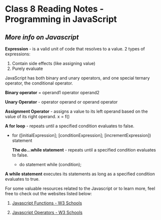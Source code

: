 # Class 8 Reading Notes - Programming in JavaScript

## ***More info on Javascript***

**Expression** - is a valid unit of code that resolves to a value. 2 types of expressions:

 1. Contain side effects (like assigning value)
 2. Purely evaluate

JavaScript has both binary and unary operators, and one special ternary operator, the conditional operator.

**Binary operator** = operand1 operator operand2

**Unary Operator** - operator operand or operand operator

**Assignment Operator** - assigns a value to its left operand based on the value of its right operand.
x = f()

**A for loop** - repeats until a specified condition evaluates to false. 

- for ([initialExpression]; [conditionExpression]; [incrementExpression])
  statement

  **The do...while statement** - repeats until a specified condition evaluates to false.

  - do
  statement
while (condition);

**A while statement**  executes its statements as long as a specified condition evaluates to true.

For some valuable resources related to the Javascript or to learn more, feel free to check out the websites listed below:

1. [Javascript Functions - W3 Schools](https://www.w3schools.com/js/js_functions.asp)

2. [Javascript Operators - W3 Schools](https://www.w3schools.com/js/js_operators.asp)
